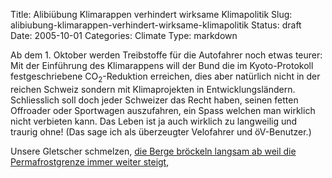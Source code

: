 Title: Alibiübung Klimarappen verhindert wirksame Klimapolitik
Slug: alibiubung-klimarappen-verhindert-wirksame-klimapolitik
Status: draft
Date: 2005-10-01
Categories: Climate
Type: markdown

Ab dem 1. Oktober werden Treibstoffe für die Autofahrer noch etwas teurer: Mit der Einführung des Klimarappens will der Bund die im Kyoto-Protokoll festgeschriebene CO<sub>2</sub>-Reduktion erreichen, dies aber natürlich nicht in der reichen Schweiz sondern mit Klimaprojekten in Entwicklungsländern. Schliesslich soll doch jeder Schweizer das Recht haben, seinen fetten Offroader oder Sportwagen auszufahren, ein Spass welchen man wirklich nicht verbieten kann. Das Leben ist ja auch wirklich zu langweilig und traurig ohne! (Das sage ich als überzeugter Velofahrer und öV-Benutzer.)

Unsere Gletscher schmelzen, [die Berge bröckeln langsam ab weil die Permafrostgrenze immer weiter steigt](/writing/gefahr-durch-schmelzenden-permafrost/),
